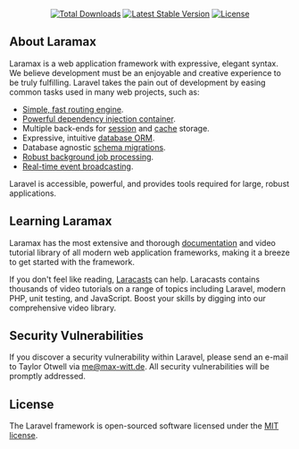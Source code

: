<p align="center">
<a href="https://packagist.org/packages/laramax/laramax"><img src="https://img.shields.io/packagist/dt/laramax/laramax" alt="Total Downloads"></a>
<a href="https://packagist.org/packages/laramax/laramax"><img src="https://img.shields.io/packagist/v/laramax/laramax" alt="Latest Stable Version"></a>
<a href="https://packagist.org/packages/laramax/laramax"><img src="https://img.shields.io/packagist/l/laramax/laramax" alt="License"></a>
</p>

## About Laramax

Laramax is a web application framework with expressive, elegant syntax. We believe development must be an enjoyable and creative experience to be truly fulfilling. Laravel takes the pain out of development by easing common tasks used in many web projects, such as:

- [Simple, fast routing engine](https://laravel.com/docs/routing).
- [Powerful dependency injection container](https://laravel.com/docs/container).
- Multiple back-ends for [session](https://laravel.com/docs/session) and [cache](https://laravel.com/docs/cache) storage.
- Expressive, intuitive [database ORM](https://laravel.com/docs/eloquent).
- Database agnostic [schema migrations](https://laravel.com/docs/migrations).
- [Robust background job processing](https://laravel.com/docs/queues).
- [Real-time event broadcasting](https://laravel.com/docs/broadcasting).

Laravel is accessible, powerful, and provides tools required for large, robust applications.

## Learning Laramax

Laramax has the most extensive and thorough [documentation](https://laravel.com/docs) and video tutorial library of all modern web application frameworks, making it a breeze to get started with the framework.


If you don't feel like reading, [Laracasts](https://laracasts.com) can help. Laracasts contains thousands of video tutorials on a range of topics including Laravel, modern PHP, unit testing, and JavaScript. Boost your skills by digging into our comprehensive video library.



## Security Vulnerabilities

If you discover a security vulnerability within Laravel, please send an e-mail to Taylor Otwell via [me@max-witt.de](mailto:me@max-witt.de). All security vulnerabilities will be promptly addressed.

## License

The Laravel framework is open-sourced software licensed under the [MIT license](https://opensource.org/licenses/MIT).
